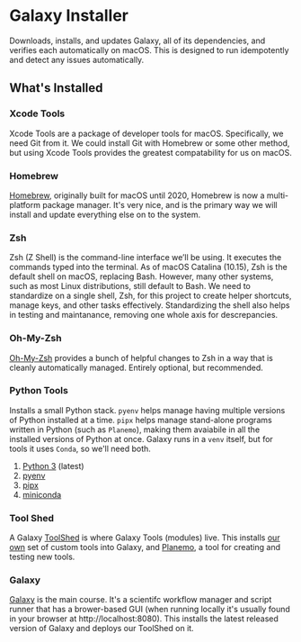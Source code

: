 # Galaxy Installer
Downloads, installs, and updates Galaxy, all of its dependencies, and verifies each automatically on macOS. This is designed to run idempotently and detect any issues automatically.

## What's Installed

### Xcode Tools
Xcode Tools are a package of developer tools for macOS. Specifically, we need Git from it. We could install Git with Homebrew or some other method, but using Xcode Tools provides the greatest compatability for us on macOS.

### Homebrew
[Homebrew](https://brew.sh), originally built for macOS until 2020, Homebrew is now a multi-platform package manager. It's very nice, and is the primary way we will install and update everything else on to the system.

### Zsh
Zsh (Z Shell) is the command-line interface we’ll be using. It executes the commands typed into the terminal. As of macOS Catalina (10.15), Zsh is the default shell on macOS, replacing Bash. However, many other systems, such as most Linux distributions, still default to Bash. We need to standardize on a single shell, Zsh, for this project to create helper shortcuts, manage keys, and other tasks effectively. Standardizing the shell also helps in testing and maintanance, removing one whole axis for descrepancies. 

### Oh-My-Zsh
[Oh-My-Zsh](https://ohmyz.sh) provides a bunch of helpful changes to Zsh in a way that is cleanly automatically managed. Entirely optional, but recommended.

### Python Tools
Installs a small Python stack.
`pyenv` helps manage having multiple versions of Python installed at a time. `pipx` helps manage stand-alone programs written in Python (such as `Planemo`), making them avaiabile in all the installed versions of Python at once. Galaxy runs in a `venv` itself, but for tools it uses `Conda`, so we'll need both.
1. [Python 3](https://www.python.org) (latest)
2. [pyenv](https://github.com/pyenv/pyenv)
3. [pipx](https://github.com/pypa/pipx)
4. [miniconda](https://docs.anaconda.com/free/miniconda/)

### Tool Shed
A Galaxy [ToolShed](https://galaxyproject.org/toolshed/) is where Galaxy Tools (modules) live. This installs [our own](https://github.com/finkbeiner-lab/Galaxy_Tool_Shed) set of custom tools into Galaxy, and [Planemo](https://planemo.readthedocs.io/en/latest/writing_standalone.html), a tool for creating and testing new tools.

### Galaxy
[Galaxy](https://github.com/galaxyproject/galaxy) is the main course. It's a scientifc workflow manager and script runner that has a brower-based GUI (when running locally it's usually found in your browser at http://localhost:8080). This installs the latest released version of Galaxy and deploys our ToolShed on it.

